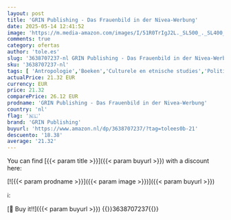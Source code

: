 ```yaml
---
layout: post
title: 'GRIN Publishing - Das Frauenbild in der Nivea-Werbung'
date: 2025-05-14 12:41:52
image: 'https://m.media-amazon.com/images/I/51R0TrIgJ2L._SL500_._SL400_.jpg'
comments: true
category: ofertas
author: 'tole.es'
slug: '3638707237-nl GRIN Publishing - Das Frauenbild in der Nivea-Werbung'
sku: '3638707237-nl'
tags: [ 'Antropologie','Boeken','Culturele en etnische studies','Politiek, filosofie & sociale wetenschappen','Sociale wetenschappen','grin publishing','🇳🇱', ]
actualPrice: 21.32 EUR
currency: EUR
price: 21.32
comparePrice: 26.12 EUR
prodname: 'GRIN Publishing - Das Frauenbild in der Nivea-Werbung'
country: 'nl'
flag: '🇳🇱'
brand: 'GRIN Publishing'
buyurl: 'https://www.amazon.nl/dp/3638707237/?tag=tolees0b-21'
descuento: '18.38'
average: '21.32'
---
```


You can find [{{< param title >}}]({{< param buyurl >}}) with a discount here:

[![{{< param prodname >}}]({{< param image >}})]({{< param buyurl >}})

ℹ️:


[🛒 Buy it!!]({{< param buyurl >}})
{{<world>}}3638707237{{</world>}}
